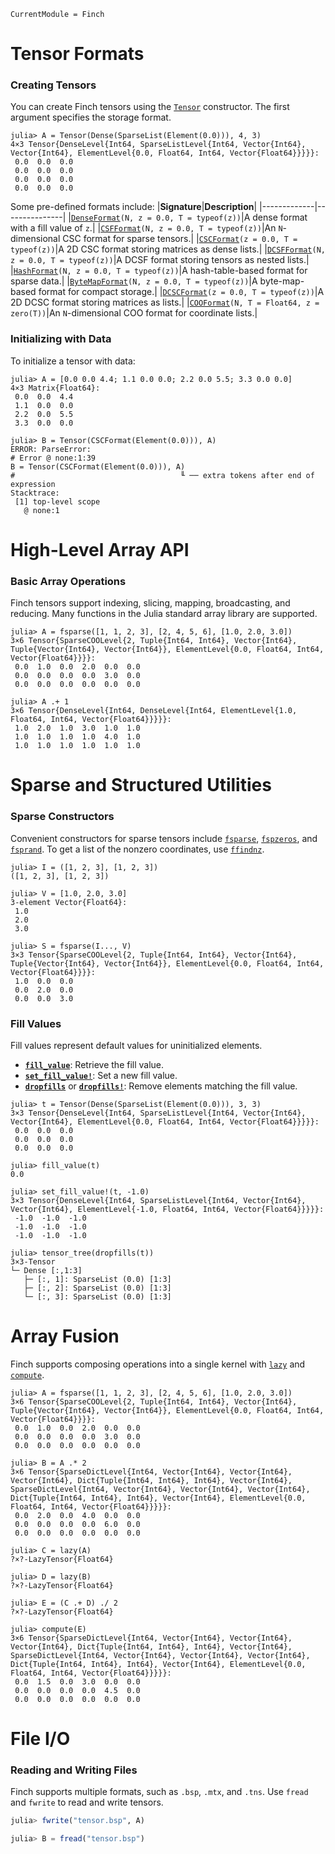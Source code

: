 ```@meta
CurrentModule = Finch
```

# Tensor Formats

### Creating Tensors
You can create Finch tensors using the [`Tensor`](@ref) constructor. The first argument specifies the storage format.

```jldoctest tensorformats; setup = :(using Finch)
julia> A = Tensor(Dense(SparseList(Element(0.0))), 4, 3)
4×3 Tensor{DenseLevel{Int64, SparseListLevel{Int64, Vector{Int64}, Vector{Int64}, ElementLevel{0.0, Float64, Int64, Vector{Float64}}}}}:
 0.0  0.0  0.0
 0.0  0.0  0.0
 0.0  0.0  0.0
 0.0  0.0  0.0
```

Some pre-defined formats include:
|**Signature**|**Description**|
|-------------|---------------|
|[`DenseFormat`](@ref)`(N, z = 0.0, T = typeof(z))`|A dense format with a fill value of `z`.|
|[`CSFFormat`](@ref)`(N, z = 0.0, T = typeof(z))`|An `N`-dimensional CSC format for sparse tensors.|
|[`CSCFormat`](@ref)`(z = 0.0, T = typeof(z))`|A 2D CSC format storing matrices as dense lists.|
|[`DCSFFormat`](@ref)`(N, z = 0.0, T = typeof(z))`|A DCSF format storing tensors as nested lists.|
|[`HashFormat`](@ref)`(N, z = 0.0, T = typeof(z))`|A hash-table-based format for sparse data.|
|[`ByteMapFormat`](@ref)`(N, z = 0.0, T = typeof(z))`|A byte-map-based format for compact storage.|
|[`DCSCFormat`](@ref)`(z = 0.0, T = typeof(z))`|A 2D DCSC format storing matrices as lists.|
|[`COOFormat`](@ref)`(N, T = Float64, z = zero(T))`|An `N`-dimensional COO format for coordinate lists.|

### Initializing with Data
To initialize a tensor with data:

```jldoctest tensorformats
julia> A = [0.0 0.0 4.4; 1.1 0.0 0.0; 2.2 0.0 5.5; 3.3 0.0 0.0]
4×3 Matrix{Float64}:
 0.0  0.0  4.4
 1.1  0.0  0.0
 2.2  0.0  5.5
 3.3  0.0  0.0

julia> B = Tensor(CSCFormat(Element(0.0))), A)
ERROR: ParseError:
# Error @ none:1:39
B = Tensor(CSCFormat(Element(0.0))), A)
#                                     ╙ ── extra tokens after end of expression
Stacktrace:
 [1] top-level scope
   @ none:1

```

# High-Level Array API

### Basic Array Operations
Finch tensors support indexing, slicing, mapping, broadcasting, and reducing.
Many functions in the Julia standard array library are supported.

```jldoctest arrayapi; setup = :(using Finch)
julia> A = fsparse([1, 1, 2, 3], [2, 4, 5, 6], [1.0, 2.0, 3.0])
3×6 Tensor{SparseCOOLevel{2, Tuple{Int64, Int64}, Vector{Int64}, Tuple{Vector{Int64}, Vector{Int64}}, ElementLevel{0.0, Float64, Int64, Vector{Float64}}}}:
 0.0  1.0  0.0  2.0  0.0  0.0
 0.0  0.0  0.0  0.0  3.0  0.0
 0.0  0.0  0.0  0.0  0.0  0.0

julia> A .+ 1
3×6 Tensor{DenseLevel{Int64, DenseLevel{Int64, ElementLevel{1.0, Float64, Int64, Vector{Float64}}}}}:
 1.0  2.0  1.0  3.0  1.0  1.0
 1.0  1.0  1.0  1.0  4.0  1.0
 1.0  1.0  1.0  1.0  1.0  1.0
```

# Sparse and Structured Utilities

### Sparse Constructors
Convenient constructors for sparse tensors include [`fsparse`](@ref), [`fspzeros`](@ref), and [`fsprand`](@ref).
To get a list of the nonzero coordinates, use [`ffindnz`](@ref).

```jldoctest sparseutils; setup = :(using Finch)
julia> I = ([1, 2, 3], [1, 2, 3])
([1, 2, 3], [1, 2, 3])

julia> V = [1.0, 2.0, 3.0]
3-element Vector{Float64}:
 1.0
 2.0
 3.0

julia> S = fsparse(I..., V)
3×3 Tensor{SparseCOOLevel{2, Tuple{Int64, Int64}, Vector{Int64}, Tuple{Vector{Int64}, Vector{Int64}}, ElementLevel{0.0, Float64, Int64, Vector{Float64}}}}:
 1.0  0.0  0.0
 0.0  2.0  0.0
 0.0  0.0  3.0
```

### Fill Values
Fill values represent default values for uninitialized elements.

- **[`fill_value`](@ref)**: Retrieve the fill value.
- **[`set_fill_value!`](@ref)**: Set a new fill value.
- **[`dropfills`](@ref)** or **[`dropfills!`](@ref)**: Remove elements matching the fill value.

```jldoctest sparseutils; setup = :(using Finch)
julia> t = Tensor(Dense(SparseList(Element(0.0))), 3, 3)
3×3 Tensor{DenseLevel{Int64, SparseListLevel{Int64, Vector{Int64}, Vector{Int64}, ElementLevel{0.0, Float64, Int64, Vector{Float64}}}}}:
 0.0  0.0  0.0
 0.0  0.0  0.0
 0.0  0.0  0.0

julia> fill_value(t)
0.0

julia> set_fill_value!(t, -1.0)
3×3 Tensor{DenseLevel{Int64, SparseListLevel{Int64, Vector{Int64}, Vector{Int64}, ElementLevel{-1.0, Float64, Int64, Vector{Float64}}}}}:
 -1.0  -1.0  -1.0
 -1.0  -1.0  -1.0
 -1.0  -1.0  -1.0

julia> tensor_tree(dropfills(t))
3×3-Tensor
└─ Dense [:,1:3]
   ├─ [:, 1]: SparseList (0.0) [1:3]
   ├─ [:, 2]: SparseList (0.0) [1:3]
   └─ [:, 3]: SparseList (0.0) [1:3]

```

# Array Fusion

Finch supports composing operations into a single kernel with [`lazy`](@ref) and [`compute`](@ref).

```jldoctest fusion; setup = :(using Finch)
julia> A = fsparse([1, 1, 2, 3], [2, 4, 5, 6], [1.0, 2.0, 3.0])
3×6 Tensor{SparseCOOLevel{2, Tuple{Int64, Int64}, Vector{Int64}, Tuple{Vector{Int64}, Vector{Int64}}, ElementLevel{0.0, Float64, Int64, Vector{Float64}}}}:
 0.0  1.0  0.0  2.0  0.0  0.0
 0.0  0.0  0.0  0.0  3.0  0.0
 0.0  0.0  0.0  0.0  0.0  0.0

julia> B = A .* 2
3×6 Tensor{SparseDictLevel{Int64, Vector{Int64}, Vector{Int64}, Vector{Int64}, Dict{Tuple{Int64, Int64}, Int64}, Vector{Int64}, SparseDictLevel{Int64, Vector{Int64}, Vector{Int64}, Vector{Int64}, Dict{Tuple{Int64, Int64}, Int64}, Vector{Int64}, ElementLevel{0.0, Float64, Int64, Vector{Float64}}}}}:
 0.0  2.0  0.0  4.0  0.0  0.0
 0.0  0.0  0.0  0.0  6.0  0.0
 0.0  0.0  0.0  0.0  0.0  0.0

julia> C = lazy(A)
?×?-LazyTensor{Float64}

julia> D = lazy(B)
?×?-LazyTensor{Float64}

julia> E = (C .+ D) ./ 2
?×?-LazyTensor{Float64}

julia> compute(E)
3×6 Tensor{SparseDictLevel{Int64, Vector{Int64}, Vector{Int64}, Vector{Int64}, Dict{Tuple{Int64, Int64}, Int64}, Vector{Int64}, SparseDictLevel{Int64, Vector{Int64}, Vector{Int64}, Vector{Int64}, Dict{Tuple{Int64, Int64}, Int64}, Vector{Int64}, ElementLevel{0.0, Float64, Int64, Vector{Float64}}}}}:
 0.0  1.5  0.0  3.0  0.0  0.0
 0.0  0.0  0.0  0.0  4.5  0.0
 0.0  0.0  0.0  0.0  0.0  0.0

```

# File I/O

### Reading and Writing Files
Finch supports multiple formats, such as `.bsp`, `.mtx`, and `.tns`. Use `fread` and `fwrite` to read and write tensors.

```julia
julia> fwrite("tensor.bsp", A)

julia> B = fread("tensor.bsp")

```

